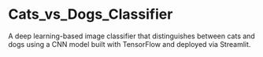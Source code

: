 # Cats_vs_Dogs_Classifier
A deep learning-based image classifier that distinguishes between cats and dogs using a CNN model built with TensorFlow and deployed via Streamlit.
